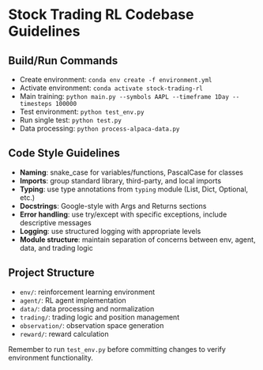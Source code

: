 # Stock Trading RL Codebase Guidelines

## Build/Run Commands
- Create environment: `conda env create -f environment.yml`
- Activate environment: `conda activate stock-trading-rl`
- Main training: `python main.py --symbols AAPL --timeframe 1Day --timesteps 100000`
- Test environment: `python test_env.py`
- Run single test: `python test.py`
- Data processing: `python process-alpaca-data.py`

## Code Style Guidelines
- **Naming**: snake_case for variables/functions, PascalCase for classes
- **Imports**: group standard library, third-party, and local imports
- **Typing**: use type annotations from `typing` module (List, Dict, Optional, etc.)
- **Docstrings**: Google-style with Args and Returns sections
- **Error handling**: use try/except with specific exceptions, include descriptive messages
- **Logging**: use structured logging with appropriate levels
- **Module structure**: maintain separation of concerns between env, agent, data, and trading logic

## Project Structure
- `env/`: reinforcement learning environment
- `agent/`: RL agent implementation
- `data/`: data processing and normalization
- `trading/`: trading logic and position management
- `observation/`: observation space generation
- `reward/`: reward calculation

Remember to run `test_env.py` before committing changes to verify environment functionality.